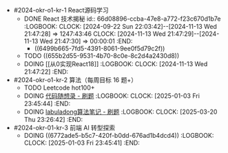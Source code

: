 - #2024-okr-o1-kr-1 React源码学习
	- DONE React 技术揭秘
	  id:: 66d08896-ccba-47e8-a772-f23c670d1b7e
	  :LOGBOOK:
	  CLOCK: [2024-09-22 Sun 22:03:42]--[2024-11-13 Wed 21:47:28] =>  1247:43:46
	  CLOCK: [2024-11-13 Wed 21:47:29]--[2024-11-13 Wed 21:47:30] =>  00:00:01
	  :END:
		- ((6499b665-7fd5-4391-8061-9ee0f5d79c2f))
	- TODO  ((655b2d55-9531-4b70-8c0e-8c2d4a2430d8))
	- DOING [[从0实现React18]]
	  :LOGBOOK:
	  CLOCK: [2024-11-13 Wed 21:47:22]
	  :END:
- #2024-okr-o1-kr-2 算法（每周目标 16 题+）
	- TODO Leetcode hot100+
	- DOING [代码随想录 - 刷题](https://programmercarl.com/)
	  :LOGBOOK:
	  CLOCK: [2025-01-03 Fri 23:45:44]
	  :END:
	- DOING [labuladong算法笔记 - 刷题](https://labuladong.online/algo/)
	  :LOGBOOK:
	  CLOCK: [2025-03-20 Thu 23:26:42]
	  :END:
- #2024-okr-01-kr-3 前端 AI 转型探索
	- DOING ((6772ade5-b5c7-420f-b0dd-676ad1b4dcd4))
	  :LOGBOOK:
	  CLOCK: [2025-01-03 Fri 23:45:41]
	  :END: